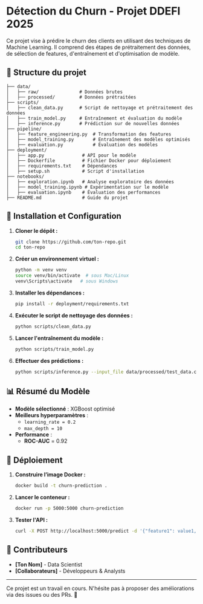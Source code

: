 # Détection du Churn - Projet DDEFI 2025

Ce projet vise à prédire le churn des clients en utilisant des techniques de Machine Learning. Il comprend des étapes de prétraitement des données, de sélection de features, d'entraînement et d'optimisation de modèle.

## 📁 Structure du projet

```
├── data/
│   ├── raw/               # Données brutes
│   ├── processed/         # Données prétraitées
├── scripts/
│   ├── clean_data.py      # Script de nettoyage et prétraitement des données
│   ├── train_model.py     # Entraînement et évaluation du modèle
│   ├── inference.py       # Prédiction sur de nouvelles données
├── pipeline/
│   ├── feature_engineering.py  # Transformation des features
│   ├── model_training.py       # Entraînement des modèles optimisés
│   ├── evaluation.py           # Évaluation des modèles
├── deployment/
│   ├── app.py              # API pour le modèle
│   ├── Dockerfile          # Fichier Docker pour déploiement
│   ├── requirements.txt    # Dépendances
│   ├── setup.sh            # Script d'installation
├── notebooks/
│   ├── exploration.ipynb   # Analyse exploratoire des données
│   ├── model_training.ipynb # Expérimentation sur le modèle
│   ├── evaluation.ipynb    # Évaluation des performances
├── README.md               # Guide du projet
```

## 🚀 Installation et Configuration

1. **Cloner le dépôt :**
   ```bash
   git clone https://github.com/ton-repo.git
   cd ton-repo
   ```

2. **Créer un environnement virtuel :**
   ```bash
   python -m venv venv
   source venv/bin/activate  # sous Mac/Linux
   venv\Scripts\activate   # sous Windows
   ```

3. **Installer les dépendances :**
   ```bash
   pip install -r deployment/requirements.txt
   ```

4. **Exécuter le script de nettoyage des données :**
   ```bash
   python scripts/clean_data.py
   ```

5. **Lancer l'entraînement du modèle :**
   ```bash
   python scripts/train_model.py
   ```

6. **Effectuer des prédictions :**
   ```bash
   python scripts/inference.py --input_file data/processed/test_data.csv
   ```

## 📊 Résumé du Modèle

- **Modèle sélectionné** : XGBoost optimisé
- **Meilleurs hyperparamètres** :
  - `learning_rate = 0.2`
  - `max_depth = 10`
- **Performance** :
  - **ROC-AUC** = 0.92

## 🚀 Déploiement

1. **Construire l’image Docker :**
   ```bash
   docker build -t churn-prediction .
   ```
2. **Lancer le conteneur :**
   ```bash
   docker run -p 5000:5000 churn-prediction
   ```
3. **Tester l'API :**
   ```bash
   curl -X POST http://localhost:5000/predict -d '{"feature1": value1, "feature2": value2}'
   ```

## 📌 Contributeurs

- **[Ton Nom]** - Data Scientist
- **[Collaborateurs]** - Développeurs & Analysts

---

Ce projet est un travail en cours. N'hésite pas à proposer des améliorations via des issues ou des PRs. 🚀
